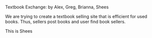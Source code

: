 Textbook Exchange:
by Alex, Greg, Brianna, Shees

We are trying to create a textbook 
selling site that is efficient for used books.
Thus, sellers post books and user
find book sellers. 

This is Shees